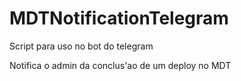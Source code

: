 # MDTNotificationTelegram

Script para uso no bot do telegram

Notifica o admin da conclus'ao de um deploy no MDT
